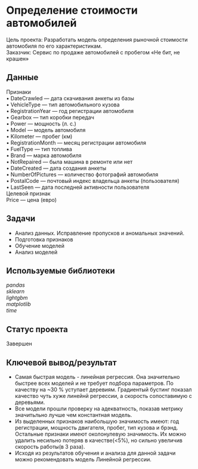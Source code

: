 # Определение стоимости автомобилей

Цель проекта: Разработать модель определения рыночной стоимости автомобиля по его характеристикам.  
Заказчик: Сервис по продаже автомобилей с пробегом «Не бит, не крашен»

## Данные 
Признаки  
•	DateCrawled — дата скачивания анкеты из базы  
•	VehicleType — тип автомобильного кузова  
•	RegistrationYear — год регистрации автомобиля  
•	Gearbox — тип коробки передач  
•	Power — мощность (л. с.)  
•	Model — модель автомобиля  
•	Kilometer — пробег (км)  
•	RegistrationMonth — месяц регистрации автомобиля  
•	FuelType — тип топлива  
•	Brand — марка автомобиля  
•	NotRepaired — была машина в ремонте или нет  
•	DateCreated — дата создания анкеты  
•	NumberOfPictures — количество фотографий автомобиля  
•	PostalCode — почтовый индекс владельца анкеты (пользователя)  
•	LastSeen — дата последней активности пользователя  
Целевой признак  
Price — цена (евро)  

## Задачи
- Анализ данных. Исправление пропусков и аномальных значений.
- Подготовка признаков
- Обучение моделей
- Анализ моделей

## Используемые библиотеки
*pandas*  
*sklearn*    
*lightgbm*    
*matplotlib*  
*time*

## Статус проекта
Завершен

## Ключевой вывод/результат
- Самая быстрая модель - линейная регрессия. Она значительно быстрее всех моделей и не требует подбора параметров. По качеству на ~30 % уступает деревиям. Градиентый бустинг показал качество чуть хуже линейнй регрессии, а скорость сопоставимую с деревьями.  
- Все модели прошли проверку на адекватность, показав метрику значитьльно лучше чем константная модель.  
- Из выделенных признаков наибольшую значимость имеют: год регистрации, мощность двигателя, пробег, тип кузова и брэнд. Остальные признаки имеют околонулевую значимость. Их можно удалить несильно потеряв в качестве(<5%), но сильно увеличив скорость работы(в 3 раза). 
- Исходя из результатов обучения и анализа для данной задачи можно рекомендовать модель Линейной регрессии.
